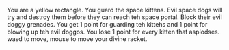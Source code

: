 You are a yellow rectangle. You guard the space kittens. Evil space dogs will try and destroy them before they can reach teh space portal. Block their evil doggy grenades. You get 1 point for guarding teh kittehs and 1 point for blowing up teh evil doggos. You lose 1 point for every kitten that asplodses. wasd to move, mouse to move your divine racket.